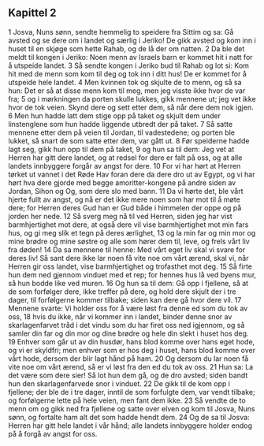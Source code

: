 ## Kapittel 2

1 Josva, Nuns sønn, sendte hemmelig to speidere fra Sittim og sa: Gå avsted og se dere om i landet og særlig i Jeriko! De gikk avsted og kom inn i huset til en skjøge som hette Rahab, og de lå der om natten.
2 Da ble det meldt til kongen i Jeriko: Noen menn av Israels barn er kommet hit i natt for å utspeide landet.
3 Så sendte kongen i Jeriko bud til Rahab og lot si: Kom hit med de menn som kom til deg og tok inn i ditt hus! De er kommet for å utspeide hele landet.
4 Men kvinnen tok og skjulte de to menn, og så sa hun: Det er så at disse menn kom til meg, men jeg visste ikke hvor de var fra;
5 og i mørkningen da porten skulle lukkes, gikk mennene ut; jeg vet ikke hvor de tok veien. Skynd dere og sett etter dem, så når dere dem nok igjen.
6 Men hun hadde latt dem stige opp på taket og skjult dem under linstenglene som hun hadde liggende utbredt der på taket.
7 Så satte mennene etter dem på veien til Jordan, til vadestedene; og porten ble lukket, så snart de som satte etter dem, var gått ut.
8 Før speiderne hadde lagt seg, gikk hun opp til dem på taket,
9 og hun sa til dem: Jeg vet at Herren har gitt dere landet, og at redsel for dere er falt på oss, og at alle landets innbyggere forgår av angst for dere.
10 For vi har hørt at Herren tørket ut vannet i det Røde Hav foran dere da dere dro ut av Egypt, og vi har hørt hva dere gjorde med begge amoritter-kongene på andre siden av Jordan, Sihon og Og, som dere slo med bann.
11 Da vi hørte det, ble vårt hjerte fullt av angst, og nå er det ikke mere noen som har mot til å møte dere; for Herren deres Gud han er Gud både i himmelen der oppe og på jorden her nede.
12 Så sverg meg nå til ved Herren, siden jeg har vist barmhjertighet mot dere, at også dere vil vise barmhjertighet mot min fars hus, og gi meg slik et tegn på deres ærlighet,
13 og la min far og min mor og mine brødre og mine søstre og alle som hører dem til, leve, og frels vårt liv fra døden!
14 Da sa mennene til henne: Med vårt eget liv skal vi svare for deres liv! Så sant dere ikke lar noen få vite noe om vårt ærend, skal vi, når Herren gir oss landet, vise barmhjertighet og trofasthet mot deg.
15 Så firte hun dem ned gjennom vinduet med et rep; for hennes hus lå ved byens mur, så hun bodde like ved muren.
16 Og hun sa til dem: Gå opp i fjellene, så at de som forfølger dere, ikke treffer på dere, og hold dere skjult der i tre dager, til forfølgerne kommer tilbake; siden kan dere gå hvor dere vil.
17 Mennene svarte: Vi holder oss for å være løst fra denne ed som du tok av oss,
18 hvis du ikke, når vi kommer inn i landet, binder denne snor av skarlagenfarvet tråd i det vindu som du har firet oss ned igjennom, og så samler din far og din mor og dine brødre og hele din slekt i huset hos deg.
19 Enhver som går ut av din husdør, hans blod komme over hans eget hode, og vi er skyldfri; men enhver som er hos deg i huset, hans blod komme over vårt hode, dersom der blir lagt hånd på ham.
20 Og dersom du lar noen få vite noe om vårt ærend, så er vi løst fra den ed du tok av oss.
21 Hun sa: La det være som dere sier! Så lot hun dem gå, og de dro avsted; siden bandt hun den skarlagenfarvede snor i vinduet.
22 De gikk til de kom opp i fjellene; der ble de i tre dager, inntil de som forfulgte dem, var vendt tilbake; og forfølgerne lette på hele veien, men fant dem ikke.
23 Så vendte de to menn om og gikk ned fra fjellene og satte over elven og kom til Josva, Nuns sønn, og fortalte ham alt det som hadde hendt dem.
24 Og de sa til Josva: Herren har gitt hele landet i vår hånd; alle landets innbyggere holder endog på å forgå av angst for oss.
